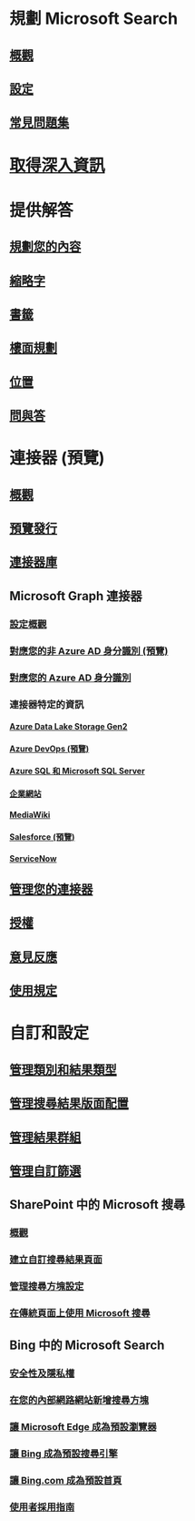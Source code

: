 # 規劃 Microsoft Search
## [概觀](overview-microsoft-search.md)
## [設定](setup-microsoft-search.md)
## [常見問題集](faqs.md)
# [取得深入資訊](usage-reports.md)
# 提供解答
## [規劃您的內容](plan-your-content.md)
## [縮略字](manage-acronyms.md)
## [書籤](manage-bookmarks.md)
## [樓面規劃](manage-floorplans.md)
## [位置](manage-locations.md)
## [問與答](manage-qas.md)
# 連接器 (預覽)
## [概觀](connectors-overview.md)
## [預覽發行](connectors-preview.md)
## [連接器庫](connectors-gallery.md)
## Microsoft Graph 連接器
### [設定概觀](configure-connector.md)
### [對應您的非 Azure AD 身分識別 (預覽)](map-non-aad.md)
### [對應您的 Azure AD 身分識別](map-aad.md)
### 連接器特定的資訊
#### [Azure Data Lake Storage Gen2](azure-data-lake-connector.md)
#### [Azure DevOps (預覽)](azure-devops-connector.md)
#### [Azure SQL 和 Microsoft SQL Server](MSSQL-connector.md)
#### [企業網站](enterprise-web-connector.md)
#### [MediaWiki](mediawiki-connector.md)
#### [Salesforce (預覽)](salesforce-connector.md)
#### [ServiceNow](servicenow-connector.md)
## [管理您的連接器](manage-connector.md)
## [授權](licensing.md)
## [意見反應](connectors-feedback.md)
## [使用規定](terms-of-use.md)
# 自訂和設定
## [管理類別和結果類型](customize-search-page.md)
## [管理搜尋結果版面配置](customize-results-layout.md)
## [管理結果群組](result-cluster.md)
## [管理自訂篩選](custom-filters.md)
## SharePoint 中的 Microsoft 搜尋
### [概觀](get-started-search-in-sharepoint-online.md)
### [建立自訂搜尋結果頁面](create-search-results-pages.md)
### [管理搜尋方塊設定](manage-spo-search-box.md)
### [在傳統頁面上使用 Microsoft 搜尋](manage-classic-spo-pages.md)
## Bing 中的 Microsoft Search
### [安全性及隱私權](security-for-search.md)
### [在您的內部網路網站新增搜尋方塊](add-a-search-box-to-your-intranet-site.md)
### [讓 Microsoft Edge 成為預設瀏覽器](set-default-browser.md)
### [讓 Bing 成為預設搜尋引擎](set-default-search-engine.md)
### [讓 Bing.com 成為預設首頁](set-default-homepage.md)
### [使用者採用指南](user-adoption-guide.md)
